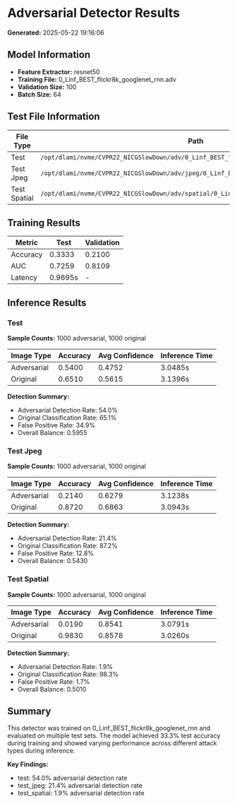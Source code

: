 # Adversarial Detector Results

**Generated:** 2025-05-22 19:16:06

## Model Information

- **Feature Extractor:** resnet50
- **Training File:** 0_Linf_BEST_flickr8k_googlenet_rnn.adv
- **Validation Size:** 100
- **Batch Size:** 64

## Test File Information

| File Type | Path | Exists | Total Images |
|-----------|------|--------|-------------|
| Test | `/opt/dlami/nvme/CVPR22_NICGSlowDown/adv/0_Linf_BEST_flickr8k_googlenet_rnn.adv` | ✓ | 2000 |
| Test Jpeg | `/opt/dlami/nvme/CVPR22_NICGSlowDown/adv/jpeg/0_Linf_BEST_flickr8k_googlenet_rnn.adv` | ✓ | 2000 |
| Test Spatial | `/opt/dlami/nvme/CVPR22_NICGSlowDown/adv/spatial/0_Linf_BEST_flickr8k_googlenet_rnn.adv` | ✓ | 2000 |

## Training Results

| Metric | Test | Validation |
|--------|------|------------|
| Accuracy | 0.3333 | 0.2100 |
| AUC | 0.7259 | 0.8109 |
| Latency | 0.9695s | - |

## Inference Results

### Test

**Sample Counts:** 1000 adversarial, 1000 original

| Image Type | Accuracy | Avg Confidence | Inference Time |
|------------|----------|----------------|----------------|
| Adversarial | 0.5400 | 0.4752 | 3.0485s |
| Original | 0.6510 | 0.5615 | 3.1396s |

**Detection Summary:**
- Adversarial Detection Rate: 54.0%
- Original Classification Rate: 65.1%
- False Positive Rate: 34.9%
- Overall Balance: 0.5955

### Test Jpeg

**Sample Counts:** 1000 adversarial, 1000 original

| Image Type | Accuracy | Avg Confidence | Inference Time |
|------------|----------|----------------|----------------|
| Adversarial | 0.2140 | 0.6279 | 3.1238s |
| Original | 0.8720 | 0.6863 | 3.0943s |

**Detection Summary:**
- Adversarial Detection Rate: 21.4%
- Original Classification Rate: 87.2%
- False Positive Rate: 12.8%
- Overall Balance: 0.5430

### Test Spatial

**Sample Counts:** 1000 adversarial, 1000 original

| Image Type | Accuracy | Avg Confidence | Inference Time |
|------------|----------|----------------|----------------|
| Adversarial | 0.0190 | 0.8541 | 3.0791s |
| Original | 0.9830 | 0.8578 | 3.0260s |

**Detection Summary:**
- Adversarial Detection Rate: 1.9%
- Original Classification Rate: 98.3%
- False Positive Rate: 1.7%
- Overall Balance: 0.5010

## Summary

This detector was trained on 0_Linf_BEST_flickr8k_googlenet_rnn and evaluated on multiple test sets. The model achieved 33.3% test accuracy during training and showed varying performance across different attack types during inference.

**Key Findings:**
- test: 54.0% adversarial detection rate
- test_jpeg: 21.4% adversarial detection rate
- test_spatial: 1.9% adversarial detection rate
